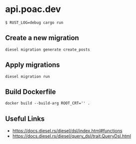 # api.poac.dev

```shell
$ RUST_LOG=debug cargo run
```

## Create a new migration

```shell
diesel migration generate create_posts
```

## Apply migrations

```shell
diesel migration run
```

## Build Dockerfile

```shell
docker build --build-arg ROOT_CRT='' .
```

## Useful Links

* https://docs.diesel.rs/diesel/dsl/index.html#functions
* https://docs.diesel.rs/diesel/query_dsl/trait.QueryDsl.html

